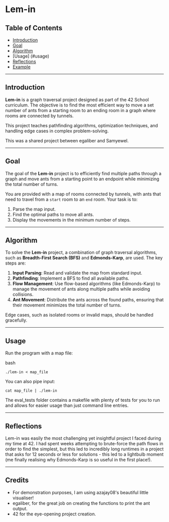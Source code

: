 # Lem-in

## Table of Contents
- [Introduction](#introduction)
- [Goal](#goal)
- [Algorithm](#algorithm)
- [Usage] (#usage)
- [Reflections](#reflections)
- [Example](#example)

---

## Introduction

**Lem-in** is a graph traversal project designed as part of the 42 School curriculum. The objective is to find the most efficient way to move a set number of ants from a starting room to an ending room in a graph where rooms are connected by tunnels.

This project teaches pathfinding algorithms, optimization techniques, and handling edge cases in complex problem-solving.

This was a shared project between egaliber and Samyewel.

---

## Goal

The goal of the **Lem-in** project is to efficiently find multiple paths through a graph and move ants from a starting point to an endpoint while minimizing the total number of turns.

You are provided with a map of rooms connected by tunnels, with ants that need to travel from a `start` room to an `end` room. Your task is to:

1. Parse the map input.
2. Find the optimal paths to move all ants.
3. Display the movements in the minimum number of steps.

---

## Algorithm

To solve the **Lem-in** project, a combination of graph traversal algorithms, such as **Breadth-First Search (BFS)** and **Edmonds-Karp**, are used. The key steps are:

1. **Input Parsing**: Read and validate the map from standard input.
2. **Pathfinding**: Implement a BFS to find all available paths.
3. **Flow Management**: Use flow-based algorithms (like Edmonds-Karp) to manage the movement of ants along multiple paths while avoiding collisions.
4. **Ant Movement**: Distribute the ants across the found paths, ensuring that their movement minimizes the total number of turns.

Edge cases, such as isolated rooms or invalid maps, should be handled gracefully.

---

## Usage

Run the program with a map file:

bash

`./lem-in < map_file`

You can also pipe input:

`cat map_file | ./lem-in`

The eval_tests folder contains a makefile with plenty of tests for you to run and allows for easier usage than just command line entries.

---

## Reflections

Lem-in was easily the most challenging yet insightful project I faced during my time at 42. I had spent weeks attempting to brute-force the path flows in order to find the simplest, but this led to incredibly long runtimes in a project that asks for 12 seconds or less for solutions - this led to a lightbulb moment (me finally realising why Edmonds-Karp is so useful in the first place!).

---

## Credits

- For demonstration purposes, I am using azajay08's beautiful little visualiser!
- egaliber, for the great job on creating the functions to print the ant output.
- 42 for the eye-opening project creation.